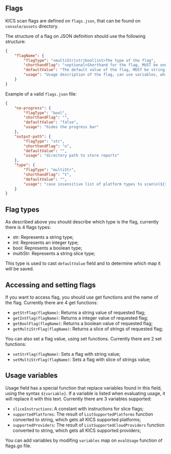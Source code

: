 ## Flags
KICS scan flags are defined on `flags.json`, that can be found on `console/assets` directory.

The structure of a flag on JSON definition should use the following structure:
```json
{
    "flagName": {
        "flagType": "<multiStr|str|bool|int>The type of the flag",
        "shorthandFlag": "<optional>Shorthand for the flag, MUST be one character only",
        "defaultValue": "The default value of the flag, MUST be string or null",
        "usage": "Usage description of the flag, can use variables, which is described bellow"
    }
}
```

Example of a valid `flags.json` file:
```json
{
    "no-progress": {
        "flagType": "bool",
        "shorthandFlag": "",
        "defaultValue": "false",
        "usage": "hides the progress bar"
    },
    "output-path": {
        "flagType": "str",
        "shorthandFlag": "o",
        "defaultValue": "",
        "usage": "directory path to store reports"
    },
    "type": {
        "flagType": "multiStr",
        "shorthandFlag": "t",
        "defaultValue": "",
        "usage": "case insensitive list of platform types to scan\n(${supportedPlatforms})"
    }
}
```

## Flag types
As described above you should describe which type is the flag, currently there is 4 flags types:
- str: Represents a string type;
- int: Represents an integer type;
- bool: Represents a boolean type;
- multiStr: Represents a string slice type;

This type is used to cast `defaultValue` field and to determine which map it will be saved.

## Accessing and setting flags
If you want to access flag, you should use get functions and the name of the flag. Currently there are 4 get functions:
- `getStrFlag(flagName)`: Returns a string value of requested flag;
- `getIntFlag(flagName)`: Returns a integer value of requested flag;
- `getBoolFlag(flagName)`: Returns a boolean value of requested flag;
- `getMultiStrFlag(flagName)`: Returns a slice of strings of requested flag;

You can also set a flag value, using set functions. Currently there are 2 set functions:
- `setStrFlag(flagName)`: Sets a flag with string value;
- `setMultiStrFlag(flagName)`: Sets a flag with slice of strings value;

## Usage variables
Usage field has a special function that replace variables found in this field, using the syntax `${variable}`. If a variable is listed when evaluating usage, it will replace it with this text. Currently there are 3 variables supported:
- `sliceInstructions`: A constant with instructions for slice flags;
- `supportedPlatforms`: The result of `ListSupportedPlatforms` function converted to string, which gets all KICS supported platforms;
- `supportedProviders`: The result of `ListSupportedCloudProviders` function converted to string, which gets all KICS supported providers;

You can add variables by modifing `variables` map on `evalUsage` function of flags.go file.
